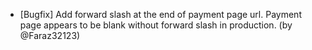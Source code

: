 - [Bugfix] Add forward slash at the end of payment page url. Payment page appears to be blank without forward slash in production. (by @Faraz32123)